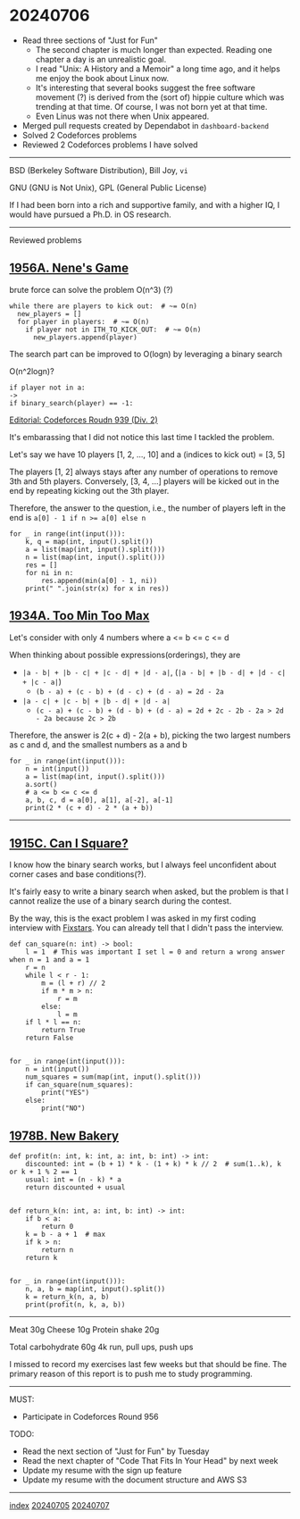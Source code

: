 <head><meta name="viewport" content="width=device-width, initial-scale=1.0, user-scalable=yes" /><meta charset="UTF-8"></head>

# 20240706

- Read three sections of "Just for Fun"
	- The second chapter is much longer than expected. Reading one chapter a day is an unrealistic goal.
	- I read "Unix: A History and a Memoir" a long time ago, and it helps me enjoy the book about Linux now.
	- It\'s interesting that several books suggest the free software movement (?) is derived from the (sort of) hippie culture which was trending at that time. Of course, I was not born yet at that time.
	- Even Linus was not there when Unix appeared.
- Merged pull requests created by Dependabot in `dashboard-backend`
- Solved 2 Codeforces problems
- Reviewed 2 Codeforces problems I have solved

---

BSD (Berkeley Software Distribution), Bill Joy, `vi`

GNU (GNU is Not Unix), GPL (General Public License)

If I had been born into a rich and supportive family, and with a higher IQ, I would have pursued a Ph.D. in OS research.

---

Reviewed problems

## [1956A. Nene\'s Game](https://codeforces.com/contest/1956/problem/A)

brute force can solve the problem O(n^3) (?)

```
while there are players to kick out:  # ~= O(n)
  new_players = []
  for player in players:  # ~= O(n)
    if player not in ITH_TO_KICK_OUT:  # ~= O(n)
      new_players.append(player)
```

The search part can be improved to O(logn) by leveraging a binary search

O(n^2logn)?

```
if player not in a:
->
if binary_search(player) == -1:
```

[Editorial: Codeforces Roudn 939 (Div. 2)](https://codeforces.com/blog/entry/128426)

It\'s embarassing that I did not notice this last time I tackled the problem.

Let\'s say we have 10 players [1, 2, ..., 10] and a (indices to kick out) = [3, 5]

The players [1, 2] always stays after any number of operations to remove 3th and 5th players. Conversely, [3, 4, ...] players will be kicked out in the end by repeating kicking out the 3th player.

Therefore, the answer to the question, i.e., the number of players left in the end is `a[0] - 1 if n >= a[0] else n`

```
for _ in range(int(input())):
    k, q = map(int, input().split())
    a = list(map(int, input().split()))
    n = list(map(int, input().split()))
    res = []
    for ni in n:
        res.append(min(a[0] - 1, ni))
    print(" ".join(str(x) for x in res))
```

## [1934A. Too Min Too Max](https://codeforces.com/problemset/problem/1934/A)

Let\'s consider with only 4 numbers where a <= b <= c <= d

When thinking about possible expressions(orderings), they are

- `|a - b| + |b - c| + |c - d| + |d - a|`, (`|a - b| + |b - d| + |d - c| + |c - a|`)
	- `(b - a) + (c - b) + (d - c) + (d - a) = 2d - 2a`
- `|a - c| + |c - b| + |b - d| + |d - a|`
	- `(c - a) + (c - b) + (d - b) + (d - a) = 2d + 2c - 2b - 2a > 2d - 2a because 2c > 2b`

Therefore, the answer is 2(c + d) - 2(a + b), picking the two largest numbers as c and d, and the smallest numbers as a and b

```
for _ in range(int(input())):
    n = int(input())
    a = list(map(int, input().split()))
    a.sort()
    # a <= b <= c <= d
    a, b, c, d = a[0], a[1], a[-2], a[-1]
    print(2 * (c + d) - 2 * (a + b))
```

---

## [1915C. Can I Square?](https://codeforces.com/problemset/problem/1915/C)

I know how the binary search works, but I always feel unconfident about corner cases and base conditions(?).

It\'s fairly easy to write a binary search when asked, but the problem is that I cannot realize the use of a binary search during the contest. 

By the way, this is the exact problem I was asked in my first coding interview with [Fixstars](https://www.fixstars.com/ja). You can already tell that I didn\'t pass the interview.

```
def can_square(n: int) -> bool:
    l = 1  # This was important I set l = 0 and return a wrong answer when n = 1 and a = 1
    r = n
    while l < r - 1:
        m = (l + r) // 2
        if m * m > n:
            r = m
        else:
            l = m
    if l * l == n:
        return True
    return False


for _ in range(int(input())):
    n = int(input())
    num_squares = sum(map(int, input().split()))
    if can_square(num_squares):
        print("YES")
    else:
        print("NO")
```

## [1978B. New Bakery](https://codeforces.com/problemset/problem/1978/B)

```
def profit(n: int, k: int, a: int, b: int) -> int:
    discounted: int = (b + 1) * k - (1 + k) * k // 2  # sum(1..k), k or k + 1 % 2 == 1
    usual: int = (n - k) * a
    return discounted + usual


def return_k(n: int, a: int, b: int) -> int:
    if b < a:
        return 0
    k = b - a + 1  # max
    if k > n:
        return n
    return k


for _ in range(int(input())):
    n, a, b = map(int, input().split())
    k = return_k(n, a, b)
    print(profit(n, k, a, b))
```

---

Meat 30g
Cheese 10g
Protein shake 20g

Total carbohydrate 60g 4k run, pull ups, push ups

I missed to record my exercises last few weeks but that should be fine. The primary reason of this report is to push me to study programming.

---

MUST:

- Participate in Codeforces Round 956

TODO:

- Read the next section of "Just for Fun" by Tuesday
- Read the next chapter of "Code That Fits In Your Head" by next week
- Update my resume with the sign up feature
- Update my resume with the document structure and AWS S3

---

[index](../../index.html)
[20240705](20240705.html)
[20240707](20240707.html)
